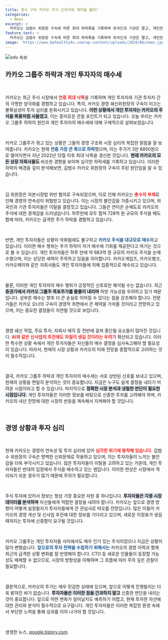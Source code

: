```yaml
---
title: 총수 구속 카카오 주식 신저가에 개미들 몰려!
categories:
  - News
excerpt: >
  카카오는 김범수 위원장 구속에 따른 최대 하락폭을 기록하며 외국인과 기관은 팔고, 개인만 683억 순매수. 신저가 속에서도 개미들의 매수세가 이어지나, 전문가들은 섣부른 투자를 경계해야 한다고 경고한다.
feature_text: >
  카카오는 김범수 위원장 구속에 따른 최대 하락폭을 기록하며 외국인과 기관은 팔고, 개인만 683억 순매수. 신저가 속에서도 개미들의 매수세가 이어지나, 전문가들은 섣부른 투자를 경계해야 한다고 경고한다.
image: 'https://www.behealthy4u.com/wp-content/uploads/2024/06/news.jpg'
---
```


<p><img src="https://www.behealthy4u.com/wp-content/uploads/2024/06/news.jpg" alt="info 속보" /></p>

<h2 data-ke-size="size26">카카오 그룹주 하락과 개인 투자자의 매수세</h2>

<p data-ke-size="size16">&nbsp;</p>

<p>카카오는 최근 주식 시장에서 <b><span style="color: #ee2323;">연중 최대 낙폭</span></b>을 기록하며 개인 투자자와 기관 투자자 간의 극명한 양극화를 경험하고 있습니다. 특히, 카카오 경영 쇄신위원장의 구속이 이끄는 불확실성이 투자 심리를 둔화시키고 있습니다. <b><span style="background-color: #21538527;">이런 상황에서 개인 투자자는 카카오의 주식을 폭풍처럼 사들였고</span></b>, 이는 흥미로운 관찰 포인트가 되고 있습니다. 오늘 우리는 카카오 그룹주 하락의 원인과 개인 투자자의 매수세에 대해 구체적으로 살펴보겠습니다.</p>

<p data-ke-size="size16">&nbsp;</p>

<p>카카오 그룹주가 겪고 있는 상황은 그들의 경영 구조와 시장 심리의 복잡한 얽힘을 잘 보여줍니다. 카카오는 현재 <b><span style="color: #1a5490;">연중 가장 큰 폭으로 하락</span></b>했으며, 이는 주가가 3만 8850원으로 떨어지면서 지난 2022년 12월 이후 최대 낙폭을 경신한 것입니다. <b><span style="background-color: #21538527;">현재 카카오의 모든 상장 자회사들도</span></b> 비슷한 경향을 보이며 심각한 하락세를 기록하고 있습니다. 이러한 하락의 배경을 깊이 분석해보면, 김범수 카카오 위원장의 구속이 주된 원인임을 알 수 있습니다.</p>

<p data-ke-size="size16">&nbsp;</p>

<p>김 위원장은 자본시장법 위반 혐의로 구속되었으며, 이로 인해 카카오는 <b><span style="color: #ee2323;">총수의 부재</span></b>로 인해 경영의 연속성이 위협받고 있습니다. 이는 시장의 불안감을 가중시키고 있으며, 외국인과 기관 투자자들은 이탈을 결정짓고 있습니다. 그들은 연이은 순매도로 카카오의 주식에 대한 경계감을 드러냈습니다. 하루만에 모두 합쳐 728억 원 규모의 주식을 매도함에 따라, 카카오는 급격한 주가 하락을 경험하고 있습니다.</p>

<p data-ke-size="size16">&nbsp;</p>

<p>반면, 개인 투자자들은 상황이 악화됨에도 불구하고 <b><span style="color: #1a5490;">카카오 주식을 대규모로 매수</span></b>하고 있습니다. 이러한 매수 행위는 주가 하락이 저가 매수에 기회를 제공한다고 여기는 것으로 볼 수 있습니다. 개인 투자자들은 하루 만에 약 683억 원 규모의 카카오 주식을 순매수했으며, 이는 상당한 세력이 주목하고 있음을 의미합니다. 카카오게임즈, 카카오뱅크, 카카오페이와 같은 자회사들도 개인 투자자들에 의해 집중적으로 매수되고 있습니다.</p>

<p data-ke-size="size16">&nbsp;</p>

<p>물론, 이러한 개인 투자자의 매수 행위가 긍정적인 신호로만 해석될 수는 없습니다. 최근 <b><span style="background-color: #21538527;">증권가에서 카카오 그룹주 목표주가를 줄줄이 내리며</span></b> 하방 가능성을 우려하고 있기 때문입니다. 섣부른 매수는 향후 더 큰 손실로 이어질 수 있다는 점을 강조해야 합니다. 전문가들은 카카오 오너의 구속이 경영적 측면에서 큰 제약을 가져올 것이라고 전망하고 있으며, 이는 중요한 결정들이 지연될 것으로 보입니다.</p>

<p data-ke-size="size16">&nbsp;</p>

<p>경영 쇄신 작업, 주요 투자, 자회사 매각 등 전반에 걸쳐 중단될 요소들이 많아진 것입니다. <b><span style="color: #ee2323;">AI와 같은 신사업의 추진에도 차질이 생길 것이라는 우려가</span></b> 확산되고 있습니다. 이러한 특수한 상황 속에서 개인 투자자들은 자신들의 매수 결정을 심사숙고해야 할 필요성이 있습니다. 따라서, 현재의 시장 상황과 카카오의 미래 전망을 종합적으로 고려하는 것이 필수적입니다.</p>

<p data-ke-size="size16">&nbsp;</p>

<p>결국, 카카오 그룹주 하락과 개인 투자자의 매수세는 서로 상반된 신호를 보내고 있으며, 현재의 상황을 면밀히 분석하는 것이 중요합니다. 지금은 누구도 쉽게 결정을 내리기 어려운 시점이라고 할 수 있습니다. 마지막으로 <b><span style="background-color: #21538527;">정확한 시장 분석과 냉철한 판단이 필요한 시점입니다.</span></b> 개인 투자자들은 이러한 정보를 바탕으로 신중한 투자를 고려해야 하며, 카카오의 내년 전망에 대한 시장의 반응을 계속해서 지켜봐야 할 것입니다.</p>

<p data-ke-size="size16">&nbsp;</p>

<h2 data-ke-size="size26">경영 상황과 투자 심리</h2> 

<p data-ke-size="size16">&nbsp;</p>

<p>현재 카카오는 경영의 연속성 및 투자 심리에 있어 <b><span style="color: #ee2323;">심각한 위기에 봉착해 있습니다.</span></b> 김범수 위원장의 구속은 명백한 신뢰문제로 작용하고 있으며, 이는 투자자들이 느끼는 불안감을 더욱 부각시키고 있습니다. 많은 투자자들이 이탈을 고려하고 있는 가운데, 개인 투자자들은 반대의 입장에서 주식을 매수하고 있는 셈입니다. 이러한 현상은 시장에서 격리되기 쉬운 경우가 많기 때문에 주의가 필요합니다.</p>

<p data-ke-size="size16">&nbsp;</p>

<p>주식 투자에 있어서 정보는 항상 가장 중요한 자원 중 하나입니다. <b><span style="background-color: #21538527;">투자자들은 각종 시장 데이터를 분석하며</span></b> 자신들에게 적합한 결정을 내려야 합니다. 카카오는 앞으로 경영 방향이 어떻게 설정될지가 투자자들에게 큰 관심사로 떠오를 전망입니다. 많은 이들이 카카오의 경영 개선 및 신사업 추진에 대한 정보를 기다리고 있으며, 새로운 이정표가 생길 때까지는 투자에 신중함이 요구될 것입니다.</p>

<p data-ke-size="size16">&nbsp;</p>

<p>카카오 그룹주는 개인 투자자들 사이에서도 매우 인기 있는 주식이었으나 지금은 상황이 많이 변했습니다. <b><span style="color: #1a5490;">앞으로의 투자 전략을 수립하기 위해서는</span></b> 카카오의 경영 이력과 함께 최근의 급격한 상황 변화를 잘 반영해야 합니다. CTO 등 새로운 인물들이 등장할 가능성도 배제할 수 없으므로, 시장의 방향성을 이해하며 그 흐름에 따라 주의 깊은 관찰이 필요합니다.</p>

<p data-ke-size="size16">&nbsp;</p>

<p>결론적으로, 카카오의 주가는 매우 민감한 상태에 있으며, 앞으로 어떻게 진행될지는 더욱 밝혀진 바가 없습니다. <b><span style="background-color: #21538527;">투자자들은 이러한 점을 간과하지 말고</span></b> 신중한 판단을 내리는 것이 중요합니다. 앞으로 어떤 변화가 일어날지도 예측하기 어렵고, 현재 투자한 자산에 대한 관리와 분석이 필수적으로 요구됩니다. 개인 투자자들은 이러한 복잡한 환경 속에서 부단한 노력을 통해 성과를 이어 나가야 할 것입니다.</p>

<p data-ke-size="size16">&nbsp;</p>
생생한 뉴스, <a href="https://qoogle.tistory.com" rel="dofollow">qoogle.tistory.com</a>


